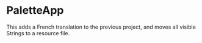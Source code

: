 # PaletteApp
This adds a French translation to the previous project, and moves all visible Strings to a resource file.
